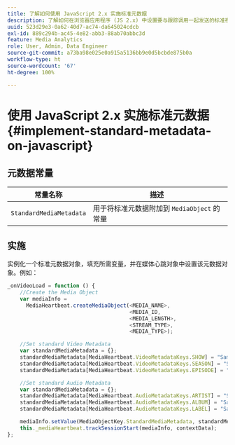 ```yaml
---
title: 了解如何使用 JavaScript 2.x 实施标准元数据
description: 了解如何在浏览器应用程序 (JS 2.x) 中设置要与跟踪调用一起发送的标准视频和广告元数据。
uuid: 523d29e3-0a62-40d7-ac74-da645024cdcb
exl-id: 889c294b-ac45-4e82-abb3-88ab70abbc3d
feature: Media Analytics
role: User, Admin, Data Engineer
source-git-commit: a73ba98e025e0a915a5136bb9e0d5bcbde875b0a
workflow-type: ht
source-wordcount: '67'
ht-degree: 100%

---
```


# 使用 JavaScript 2.x 实施标准元数据{#implement-standard-metadata-on-javascript}

## 元数据常量

| 常量名称 | 描述   |
| --- | --- |
| `StandardMediaMetadata` | 用于将标准元数据附加到 `MediaObject` 的常量 |

## 实施

实例化一个标准元数据对象，填充所需变量，并在媒体心跳对象中设置该元数据对象。例如：

```js
_onVideoLoad = function () {
    //Create the Media Object   
    var mediaInfo =  
      MediaHeartbeat.createMediaObject(<MEDIA_NAME>,  
                                       <MEDIA_ID,  
                                       <MEDIA_LENGTH>,
                                       <STREAM_TYPE>,
                                       <MEDIA_TYPE>);

    //Set standard Video Metadata
    var standardMediaMetadata = {};     
    standardMediaMetadata[MediaHeartbeat.VideoMetadataKeys.SHOW] = "Sample Show";
    standardMediaMetadata[MediaHeartbeat.VideoMetadataKeys.SEASON] = "Sample Season";
    standardMediaMetadata[MediaHeartbeat.VideoMetadataKeys.EPISODE] = "Sample Episode";

    //Set standard Audio Metadata
    var standardMediaMetadata = {};     
    standardMediaMetadata[MediaHeartbeat.AudioMetadataKeys.ARTIST] = "Sample Artist";
    standardMediaMetadata[MediaHeartbeat.AudioMetadataKeys.ALBUM] = "Sample Album";
    standardMediaMetadata[MediaHeartbeat.AudioMetadataKeys.LABEL] = "Sample Label";

    mediaInfo.setValue(MediaObjectKey.StandardMediaMetadata, standardMediaMetadata);
    this._mediaHeartbeat.trackSessionStart(mediaInfo, contextData);
};
```
